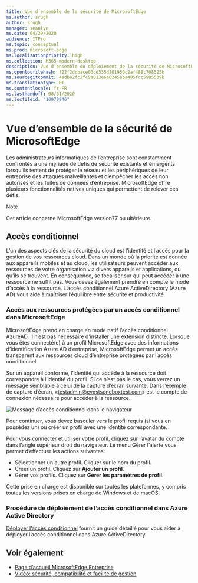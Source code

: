 ```yaml
---
title: Vue d’ensemble de la sécurité de MicrosoftEdge
ms.author: srugh
author: srugh
manager: seanlyn
ms.date: 04/29/2020
audience: ITPro
ms.topic: conceptual
ms.prod: microsoft-edge
ms.localizationpriority: high
ms.collection: M365-modern-desktop
description: Vue d’ensemble du déploiement de la sécurité de MicrosoftEdge
ms.openlocfilehash: f22f2dcbace00cd535d201950c2af488c708525b
ms.sourcegitcommit: 4edbe2fc2fc9a013e6a0245aba485fcc5905539b
ms.translationtype: HT
ms.contentlocale: fr-FR
ms.lasthandoff: 08/31/2020
ms.locfileid: "10979846"
---
```

# Vue d’ensemble de la sécurité de MicrosoftEdge
  
Les administrateurs informatiques de l’entreprise sont constamment confrontés à une myriade de défis de sécurité existants et émergents lorsqu’ils tentent de protéger le réseau et les périphériques de leur entreprise des attaques malveillantes et d’empêcher les accès non autorisés et les fuites de données d’entreprise. MicrosoftEdge offre plusieurs fonctionnalités natives uniques qui permettent de relever ces défis.

> [!NOTE]
> Cet article concerne MicrosoftEdge version77 ou ultérieure.

## Accès conditionnel

L’un des aspects clés de la sécurité du cloud est l’identité et l’accès pour la gestion de vos ressources cloud. Dans un monde où la priorité est donnée aux appareils mobiles et au cloud, les utilisateurs peuvent accéder aux ressources de votre organisation via divers appareils et applications, où qu’ils se trouvent. En conséquence, se focaliser sur qui peut accéder à une ressource ne suffit pas. Vous devez également prendre en compte le mode d’accès à la ressource. L’accès conditionnel Azure ActiveDirectory (Azure AD) vous aide à maîtriser l’équilibre entre sécurité et productivité.

### Accès aux ressources protégées par un accès conditionnel dans MicrosoftEdge

MicrosoftEdge prend en charge en mode natif l’accès conditionnel AzureAD. Il n’est pas nécessaire d’installer une extension distincte. Lorsque vous êtes connecté(e) à un profil MicrosoftEdge avec des informations d’identification Azure AD d’entreprise, MicrosoftEdge permet un accès transparent aux ressources cloud d’entreprise protégées par l’accès conditionnel.

Sur un appareil conforme, l’identité qui accède à la ressource doit correspondre à l’identité du profil.  Si ce n’est pas le cas, vous verrez un message semblable à celui de la capture d’écran suivante. Dans l’exemple de capture d’écran, «testadmin@evostsoneboxtest.com» est le compte de connexion nécessaire pour accéder à la ressource.

![Message d’accès conditionnel dans le navigateur](./media/edge-security/microsoft-edge-security-conditional-access.png)

Pour continuer, vous devez basculer vers le profil requis (si vous en possédez un) ou créer un profil avec une identité correspondante.

Pour vous connecter et utiliser votre profil, cliquez sur l’avatar du compte dans l’angle supérieur droit du navigateur. Le menu Gérer l’alerte vous permet d’effectuer les actions suivantes:

- Sélectionner un autre profil. Cliquer sur le nom du profil.
- Créer un profil. Cliquez sur **Ajouter un profil**.
- Gérer vos profils. Cliquez sur **Gérer les paramètres de profil**.

Cette prise en charge est disponible sur toutes les plateformes, y compris toutes les versions prises en charge de Windows et de macOS.

### Procédure de déploiement de l’accès conditionnel dans Azure Active Directory

[Déployer l’accès conditionnel](https://docs.microsoft.com/azure/active-directory/conditional-access/plan-conditional-access) fournit un guide détaillé pour vous aider à déployer l’accès conditionnel dans Azure ActiveDirectory.

## Voir également

- [Page d’accueil MicrosoftEdge Entreprise](https://aka.ms/EdgeEnterprise)
- [Vidéo: sécurité, compatibilité et facilité de gestion](/microsoft-edge-video-security-compatibility-manageability.md)

